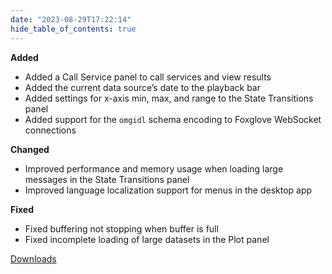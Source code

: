 ```yaml
---
date: "2023-08-29T17:22:14"
hide_table_of_contents: true
---
```


**Added**

- Added a Call Service panel to call services and view results
- Added the current data source’s date to the playback bar
- Added settings for x-axis min, max, and range to the State Transitions panel
- Added support for the `omgidl` schema encoding to Foxglove WebSocket connections

**Changed**

- Improved performance and memory usage when loading large messages in the State Transitions panel
- Improved language localization support for menus in the desktop app

**Fixed**

- Fixed buffering not stopping when buffer is full
- Fixed incomplete loading of large datasets in the Plot panel

[Downloads](https://github.com/foxglove/studio/releases/tag/v1.68.0)
